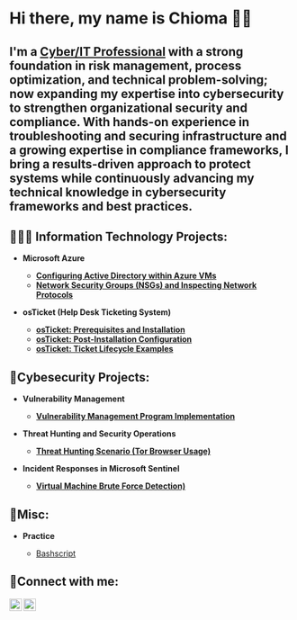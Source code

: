 <h1>Hi there, my name is Chioma 👋🏾</h1>

<h2>I'm a <a href="https://www.linkedin.com/in/chiomaobukwelu/">Cyber/IT Professional</a> with a strong foundation in risk management, process optimization, and technical problem-solving; now expanding my expertise into cybersecurity to strengthen organizational security and compliance. With hands-on experience in troubleshooting and securing infrastructure and a growing expertise in compliance frameworks, I bring a results-driven approach to protect systems while continuously advancing my technical knowledge in cybersecurity frameworks and best practices.</h2>

<h2>👩🏾‍💻 Information Technology Projects:</h2>

- <b>Microsoft Azure</b>
  - **[Configuring Active Directory within Azure VMs](https://github.com/chiprojects/configure-ad)**
  - **[Network Security Groups (NSGs) and Inspecting Network Protocols](https://github.com/chiprojects/azure-network-protocols)**
  
- <b>osTicket (Help Desk Ticketing System)</b>
  - **[osTicket: Prerequisites and Installation](https://github.com/chiprojects/osticket-prereqs)**
  - **[osTicket: Post-Installation Configuration](https://github.com/chiprojects/post-install-config)**
  - **[osTicket: Ticket Lifecycle Examples](https://github.com/chiprojects/ticket-lifecycle)**
 

<h2>🔐Cybesecurity Projects:</h2>

- <b>Vulnerability Management</b>
  - **[Vulnerability Management Program Implementation](https://github.com/chiprojects/vulnerability-management-program)**
 
- <b>Threat Hunting and Security Operations</b>
  - **[Threat Hunting Scenario (Tor Browser Usage)](https://github.com/chiprojects/threat-hunting-scenario-tor)**
 
- <b>Incident Responses in Microsoft Sentinel</b>
  - **[Virtual Machine Brute Force Detection)](https://github.com/chiprojects/Incident-Response---Virtual-Machine-Brute-Force-Detection)**


<h2>🧐Misc:</h2>

- <b>Practice</b>

  - [Bashscript](https://github.com/chiprojects/remediation-freetype-vulnerability-usn7532-1)


<h2>📲Connect with me:</h2>

[<img align="left" alt="Josh | Twitter" width="22px" src="https://cdn.jsdelivr.net/npm/simple-icons@v3/icons/twitter.svg" />][twitter]
[<img align="left" alt="Josh | LinkedIn" width="22px" src="https://cdn.jsdelivr.net/npm/simple-icons@v3/icons/linkedin.svg" />][linkedin]


[twitter]: https://x.com/chilearnings
[linkedin]: https://www.linkedin.com/in/chiomaobukwelu/
